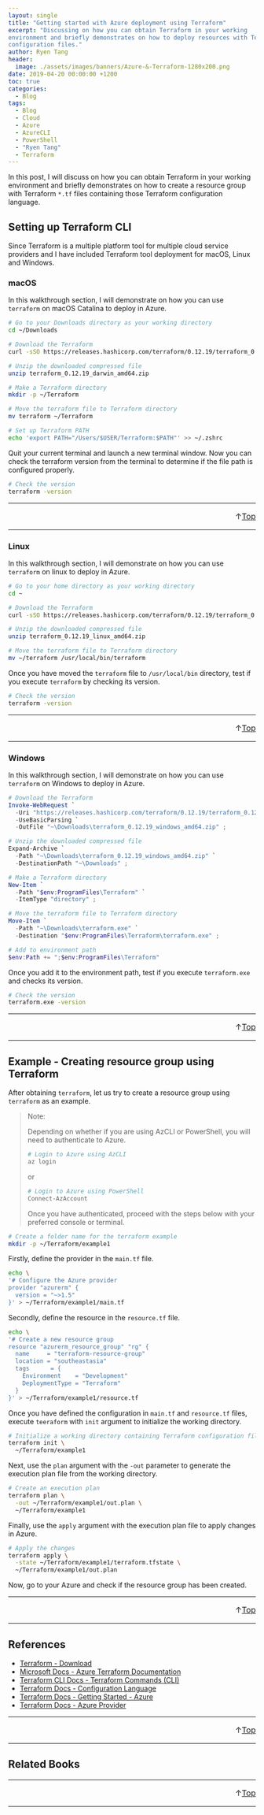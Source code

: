 ```yaml
---
layout: single
title: "Getting started with Azure deployment using Terraform"
excerpt: "Discussing on how you can obtain Terraform in your working
environment and briefly demonstrates on how to deploy resources with Terraform
configuration files."
author: Ryen Tang
header:
  image: ./assets/images/banners/Azure-&-Terraform-1280x200.png
date: 2019-04-20 00:00:00 +1200
toc: true
categories: 
  - Blog
tags:
  - Blog
  - Cloud
  - Azure
  - AzureCLI
  - PowerShell
  - "Ryen Tang"
  - Terraform
---
```


In this post, I will discuss on how you can obtain Terraform in your working
environment and briefly demonstrates on how to create a resource group with
Terraform `*.tf` files containing those Terraform configuration language.

## Setting up Terraform CLI

Since Terraform is a multiple platform tool for multiple cloud service
providers and I have included Terraform tool deployment for macOS, Linux and
Windows.

### macOS

In this walkthrough section, I will demonstrate on how you can use `terraform`
on macOS Catalina to deploy in Azure.

```sh
# Go to your Downloads directory as your working directory
cd ~/Downloads

# Download the Terraform
curl -sSO https://releases.hashicorp.com/terraform/0.12.19/terraform_0.12.19_darwin_amd64.zip

# Unzip the downloaded compressed file
unzip terraform_0.12.19_darwin_amd64.zip

# Make a Terraform directory
mkdir -p ~/Terraform

# Move the terraform file to Terraform directory
mv terraform ~/Terraform

# Set up Terraform PATH
echo 'export PATH="/Users/$USER/Terraform:$PATH"' >> ~/.zshrc
```

Quit your current terminal and launch a new terminal window. Now you can check
the terraform version from the terminal to determine if the file path is
configured properly.

```sh
# Check the version
terraform -version
```

<hr style='margin-top: 0.5em; margin-bottom: 0em; border-top: 1px solid #eaeaea'>
<p style='font-size: 16px; vertical-align: top; text-align: right;'>↑<a href='#top'>Top</a></p>

<!-- kiazhi.github.io - In-Article - Text & Image Advertisement -->
<ins class="adsbygoogle"
     style="display:block; text-align:center;"
     data-ad-layout="in-article"
     data-ad-format="fluid"
     data-ad-client="ca-pub-8419393181202253"
     data-ad-slot="9347590764"></ins>
<script>
     (adsbygoogle = window.adsbygoogle || []).push({});
</script>

<hr style='margin-top: 0.5em; margin-bottom: 0em; border-top: 1px solid #eaeaea'>

### Linux

In this walkthrough section, I will demonstrate on how you can use `terraform`
on linux to deploy in Azure.

```sh
# Go to your home directory as your working directory
cd ~

# Download the Terraform
curl -sSO https://releases.hashicorp.com/terraform/0.12.19/terraform_0.12.19_linux_amd64.zip

# Unzip the downloaded compressed file
unzip terraform_0.12.19_linux_amd64.zip

# Move the terraform file to Terraform directory
mv ~/terraform /usr/local/bin/terraform
```

Once you have moved the `terraform` file to `/usr/local/bin` directory, test if
you execute `terraform` by checking its version.

```sh
# Check the version
terraform -version
```

<hr style='margin-top: 0.5em; margin-bottom: 0em; border-top: 1px solid #eaeaea'>
<p style='font-size: 16px; vertical-align: top; text-align: right;'>↑<a href='#top'>Top</a></p>

<!-- kiazhi.github.io - In-Article - Text & Image Advertisement -->
<ins class="adsbygoogle"
     style="display:block; text-align:center;"
     data-ad-layout="in-article"
     data-ad-format="fluid"
     data-ad-client="ca-pub-8419393181202253"
     data-ad-slot="9347590764"></ins>
<script>
     (adsbygoogle = window.adsbygoogle || []).push({});
</script>

<hr style='margin-top: 0.5em; margin-bottom: 0em; border-top: 1px solid #eaeaea'>

### Windows

In this walkthrough section, I will demonstrate on how you can use `terraform`
on Windows to deploy in Azure.

```powershell
# Download the Terraform
Invoke-WebRequest `
  -Uri "https://releases.hashicorp.com/terraform/0.12.19/terraform_0.12.19_windows_amd64.zip" `
  -UseBasicParsing `
  -OutFile "~\Downloads\terraform_0.12.19_windows_amd64.zip" ;

# Unzip the downloaded compressed file
Expand-Archive `
  -Path "~\Downloads\terraform_0.12.19_windows_amd64.zip" `
  -DestinationPath "~\Downloads" ;

# Make a Terraform directory
New-Item `
  -Path "$env:ProgramFiles\Terraform" `
  -ItemType "directory" ;

# Move the terraform file to Terraform directory
Move-Item `
  -Path "~\Downloads\terraform.exe" `
  -Destination "$env:ProgramFiles\Terraform\terraform.exe" ;

# Add to environment path
$env:Path += ";$env:ProgramFiles\Terraform"
```

Once you add it to the environment path, test if you execute `terraform.exe`
and checks its version.

```sh
# Check the version
terraform.exe -version
```

<hr style='margin-top: 0.5em; margin-bottom: 0em; border-top: 1px solid #eaeaea'>
<p style='font-size: 16px; vertical-align: top; text-align: right;'>↑<a href='#top'>Top</a></p>

<!-- kiazhi.github.io - In-Article - Text & Image Advertisement -->
<ins class="adsbygoogle"
     style="display:block; text-align:center;"
     data-ad-layout="in-article"
     data-ad-format="fluid"
     data-ad-client="ca-pub-8419393181202253"
     data-ad-slot="9347590764"></ins>
<script>
     (adsbygoogle = window.adsbygoogle || []).push({});
</script>

<hr style='margin-top: 0.5em; margin-bottom: 0em; border-top: 1px solid #eaeaea'>

## Example - Creating resource group using Terraform

After obtaining `terraform`, let us try to create a resource group using
`terraform` as an example.

> Note:
>
> Depending on whether if you are using AzCLI or PowerShell, you will need to
> authenticate to Azure.
> ```sh
> # Login to Azure using AzCLI
> az login
> ```
> or
> ```powershell
> # Login to Azure using PowerShell
> Connect-AzAccount
> ````
> Once you have authenticated, proceed with the steps below with your preferred
> console or terminal.

```sh
# Create a folder name for the terraform example
mkdir -p ~/Terraform/example1
```

Firstly, define the provider in the `main.tf` file.

```sh
echo \
'# Configure the Azure provider
provider "azurerm" {
  version = "~>1.5"
}' > ~/Terraform/example1/main.tf
```

Secondly, define the resource in the `resource.tf` file.

```sh
echo \
'# Create a new resource group
resource "azurerm_resource_group" "rg" {
  name     = "terraform-resource-group"
  location = "southeastasia"
  tags      = {
    Environment    = "Development"
    DeploymentType = "Terraform"
  }
}' > ~/Terraform/example1/resource.tf
```

Once you have defined the configuration in `main.tf` and `resource.tf` files,
execute `teeraform` with `init` argument to initialize the working directory.

```sh
# Initialize a working directory containing Terraform configuration files
terraform init \
  ~/Terraform/example1
```

Next, use the `plan` argument with the `-out` parameter to generate the
execution plan file from the working directory.

```sh
# Create an execution plan
terraform plan \
  -out ~/Terraform/example1/out.plan \
  ~/Terraform/example1
```

Finally, use the `apply` argument with the execution plan file to apply
changes in Azure.

```sh
# Apply the changes
terraform apply \
  -state ~/Terraform/example1/terraform.tfstate \
  ~/Terraform/example1/out.plan
```

Now, go to your Azure and check if the resource group has been created.

<hr style='margin-top: 0.5em; margin-bottom: 0em; border-top: 1px solid #eaeaea'>
<p style='font-size: 16px; vertical-align: top; text-align: right;'>↑<a href='#top'>Top</a></p>

<!-- kiazhi.github.io - In-Article - Text & Image Advertisement -->
<ins class="adsbygoogle"
     style="display:block; text-align:center;"
     data-ad-layout="in-article"
     data-ad-format="fluid"
     data-ad-client="ca-pub-8419393181202253"
     data-ad-slot="9347590764"></ins>
<script>
     (adsbygoogle = window.adsbygoogle || []).push({});
</script>

<hr style='margin-top: 0.5em; margin-bottom: 0em; border-top: 1px solid #eaeaea'>

## References

- [Terraform - Download](https://www.terraform.io/downloads.html)
- [Microsoft Docs - Azure Terraform Documentation](https://docs.microsoft.com/en-us/azure/terraform/)
- [Terraform CLI Docs - Terraform Commands (CLI)](https://www.terraform.io/docs/commands/index.html)
- [Terraform Docs - Configuration Language](https://www.terraform.io/docs/configuration/index.html)
- [Terraform Docs - Getting Started - Azure](https://learn.hashicorp.com/terraform/azure/intro_az)
- [Terraform Docs - Azure Provider](https://www.terraform.io/docs/providers/azurerm/index.html)

<hr style='margin-top: 0.5em; margin-bottom: 0em; border-top: 1px solid #eaeaea'>
<p style='font-size: 16px; vertical-align: top; text-align: right;'>↑<a href='#top'>Top</a></p>

<!-- kiazhi.github.io - In-Article - Text & Image Advertisement -->
<ins class="adsbygoogle"
     style="display:block; text-align:center;"
     data-ad-layout="in-article"
     data-ad-format="fluid"
     data-ad-client="ca-pub-8419393181202253"
     data-ad-slot="9347590764"></ins>
<script>
     (adsbygoogle = window.adsbygoogle || []).push({});
</script>

<hr style='margin-top: 0.5em; margin-bottom: 0em; border-top: 1px solid #eaeaea'>

## Related Books

<div id="amzn-assoc-ad-f3a340a5-ce4d-4b4c-b409-c4c202ba7ffe"></div><script async src="//z-na.amazon-adsystem.com/widgets/onejs?MarketPlace=US&adInstanceId=f3a340a5-ce4d-4b4c-b409-c4c202ba7ffe"></script>

<hr style='margin-top: 0.5em; margin-bottom: 0em; border-top: 1px solid #eaeaea'>
<p style='font-size: 16px; vertical-align: top; text-align: right;'>↑<a href='#top'>Top</a></p>

<!-- kiazhi.github.io - In-Article - Text & Image Advertisement -->
<ins class="adsbygoogle"
     style="display:block; text-align:center;"
     data-ad-layout="in-article"
     data-ad-format="fluid"
     data-ad-client="ca-pub-8419393181202253"
     data-ad-slot="9347590764"></ins>
<script>
     (adsbygoogle = window.adsbygoogle || []).push({});
</script>

<hr style='margin-top: 0.5em; margin-bottom: 0em; border-top: 1px solid #eaeaea'>
